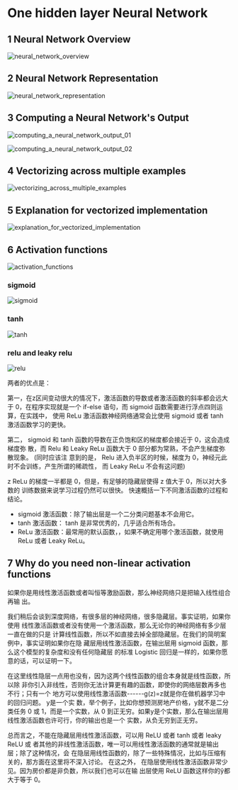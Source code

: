 # One hidden layer Neural Network

## 1 Neural Network Overview

![neural_network_overview](https://github.com/cxmhfut/DeepLearning.ai/blob/master/images/neural_network_overview.png)

## 2 Neural Network Representation

![neural_network_representation](https://github.com/cxmhfut/DeepLearning.ai/blob/master/images/neural_network_representation.png)

## 3 Computing a Neural Network's Output

![computing_a_neural_network_output_01](https://github.com/cxmhfut/DeepLearning.ai/blob/master/images/computing_a_neural_network_output_01.png)

![computing_a_neural_network_output_02](https://github.com/cxmhfut/DeepLearning.ai/blob/master/images/computing_a_neural_network_output_02.png)

## 4 Vectorizing across multiple examples

![vectorizing_across_multiple_examples](https://github.com/cxmhfut/DeepLearning.ai/blob/master/images/vectorizing_across_multiple_examples.png)

## 5 Explanation for vectorized implementation

![explanation_for_vectorized_implementation](https://github.com/cxmhfut/DeepLearning.ai/blob/master/images/explanation_for_vectorized_implementation.png)

## 6 Activation functions

![activation_functions](https://github.com/cxmhfut/DeepLearning.ai/blob/master/images/activation_functions.png)

<h3>sigmoid</h3>

![sigmoid](https://github.com/cxmhfut/DeepLearning.ai/blob/master/images/sigmoid.png)

<h3>tanh</h3>

![tanh](https://github.com/cxmhfut/DeepLearning.ai/blob/master/images/tanh.png)

<h3>relu and leaky relu</h3>

![relu](https://github.com/cxmhfut/DeepLearning.ai/blob/master/images/relu.png)

两者的优点是：
<p>第一，在z区间变动很大的情况下，激活函数的导数或者激活函数的斜率都会远大于
0，在程序实现就是一个 if-else 语句，而 sigmoid 函数需要进行浮点四则运算，在实践中，
使用 ReLu 激活函数神经网络通常会比使用 sigmoid 或者 tanh 激活函数学习的更快。</p>
<p>第二， sigmoid 和 tanh 函数的导数在正负饱和区的梯度都会接近于 0，这会造成梯度弥
散，而 Relu 和 Leaky ReLu 函数大于 0 部分都为常熟，不会产生梯度弥散现象。 (同时应该注
意到的是， Relu 进入负半区的时候，梯度为 0，神经元此时不会训练，产生所谓的稀疏性，
而 Leaky ReLu 不会有这问题)</p>
z ReLu 的梯度一半都是 0，但是，有足够的隐藏层使得 z 值大于 0，所以对大多数的
训练数据来说学习过程仍然可以很快。
快速概括一下不同激活函数的过程和结论。

- sigmoid 激活函数：除了输出层是一个二分类问题基本不会用它。
- tanh 激活函数： tanh 是非常优秀的，几乎适合所有场合。
- ReLu 激活函数：最常用的默认函数，，如果不确定用哪个激活函数，就使用 ReLu 或者
Leaky ReLu。

## 7 Why do you need non-linear activation functions

如果你是用线性激活函数或者叫恒等激励函数，那么神经网络只是把输入线性组合再输
出。

我们稍后会谈到深度网络，有很多层的神经网络，很多隐藏层。事实证明，如果你使用
线性激活函数或者没有使用一个激活函数，那么无论你的神经网络有多少层一直在做的只是
计算线性函数，所以不如直接去掉全部隐藏层。在我们的简明案例中，事实证明如果你在隐
藏层用线性激活函数，在输出层用 sigmoid 函数，那么这个模型的复杂度和没有任何隐藏层
的标准 Logistic 回归是一样的，如果你愿意的话，可以证明一下。

在这里线性隐层一点用也没有，因为这两个线性函数的组合本身就是线性函数，所以除
非你引入非线性，否则你无法计算更有趣的函数，即使你的网络层数再多也不行；只有一个
地方可以使用线性激活函数------g(z)=z就是你在做机器学习中的回归问题。 y是一个实
数，举个例子，比如你想预测房地产价格，y就不是二分类任务 0 或 1，而是一个实数，从
0 到正无穷。如果y是个实数，那么在输出层用线性激活函数也许可行，你的输出也是一个
实数，从负无穷到正无穷。

总而言之，不能在隐藏层用线性激活函数，可以用 ReLU 或者 tanh 或者 leaky ReLU 或
者其他的非线性激活函数，唯一可以用线性激活函数的通常就是输出层；除了这种情况，会
在隐层用线性函数的，除了一些特殊情况，比如与压缩有关的，那方面在这里将不深入讨论。
在这之外， 在隐层使用线性激活函数非常少见。因为房价都是非负数，所以我们也可以在输
出层使用 ReLU 函数这样你的ŷ都大于等于 0。